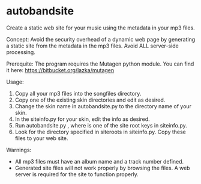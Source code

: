 # autobandsite
Create a static web site for your music using the metadata in your mp3 files.

Concept: Avoid the security overhead of a dynamic web page by generating a static site from the metadata in the mp3 files. Avoid ALL server-side processing.

Prerequite: The program requires the Mutagen python module. You can find it here: https://bitbucket.org/lazka/mutagen

Usage: 

1. Copy all your mp3 files into the songfiles directory.
2. Copy one of the existing skin directories and edit as desired.
3. Change the skin name in autobandsite.py to the directory name of your skin.
4. In the siteinfo.py for your skin, edit the info as desired.
4. Run autobandsite.py <build target>, where <build target> is one of the site root keys in siteinfo.py.
5. Look for the directory specified in siteroots in siteinfo.py. Copy these files to your web site.

Warnings: 

- All mp3 files must have an album name and a track number defined.
- Generated site files will not work properly by browsing the files. A web server is required for the site to function properly. 
